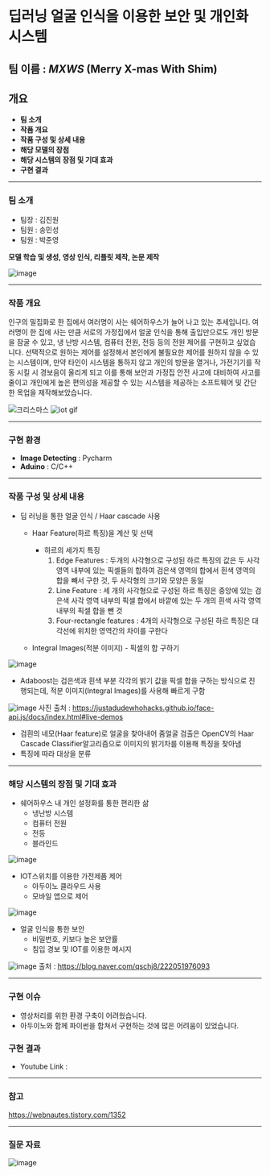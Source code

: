 # 딥러닝 얼굴 인식을 이용한 보안 및 개인화 시스템


## 팀 이름 : ***MXWS*** (Merry X-mas With Shim)


## 개요
- **팀 소개**
- **작품 개요**
- **작품 구성 및 상세 내용**
- **해당 모델의 장점**
- **해당 시스템의 장점 및 기대 효과**
- **구현 결과**

---

### 팀 소개

- 팀장 : 김진원 
- 팀원 : 송민성
- 팀원 : 박준영

**모델 학습 및 생성, 영상 인식, 리플릿 제작, 논문 제작**

![image](https://user-images.githubusercontent.com/96164365/205486610-3e3a1484-7327-468b-b491-c7b3c744299b.png)


---

### 작품 개요

인구의 밀집화로 한 집에서 여러명이 사는 쉐어하우스가 늘어 나고 있는 추세입니다. 여러명이 한 집에 사는 만큼 서로의 가정집에서 얼굴 인식을 통해 출입만으로도 개인 방문을 잠굴 수 있고, 냉 난방 시스템, 컴퓨터 전원, 전등 등의 전원 제어를 구현하고 싶었습니다. 선택적으로 원하는 제어를 설정해서 본인에게 불필요한 제어를 원하지 않을 수 있는 시스템이며, 만약 타인이 시스템을 통하지 않고 개인의 방문을 열거나, 가전기기를 작동 시킬 시 경보음이 울리게 되고 이를 통해 보안과 가정집 안전 사고에 대비하여 사고를 줄이고 개인에게 높은 편의성을 제공할 수 있는 시스템을 제공하는 소프트웨어 및 간단한 목업을 제작해보았습니다.

![크리스마스](https://user-images.githubusercontent.com/96164365/205704901-009dbe58-184f-47bb-81b9-4740ea60b516.gif)
![iot gif](https://user-images.githubusercontent.com/96164365/205705228-c289e199-b266-4a00-abde-40483483c0e8.gif)


---

### 구현 환경
- **Image Detecting** : Pycharm
- **Aduino** : C/C++

---

### 작품 구성 및 상세 내용

- 딥 러닝을 통한 얼굴 인식 / Haar cascade 사용

  - Haar Feature(하르 특징)을 계산 및 선택
    - 하르의 세가지 특징
      1. Edge Features : 두개의 사각형으로 구성된 하르 특징의 값은 두 사각 영역 내부에 있는 픽셀들의 합하여 검은색 영역의 합에서 흰색 영역의 합을 빼서 구한 것, 두 사각형의 크기와 모양은 동일
      2. Line Feature : 세 개의 사각형으로 구성된 하르 특징은 중앙에 있는 검은색 사각 영역 내부의 픽셀 합에서 바깥에 있는 두 개의 흰색 사각 영역 내부의 픽셀 합을 뺀 것
      3. Four-rectangle features : 4개의 사각형으로 구성된 하르 특징은 대각선에 위치한 영역간의 차이를 구한다

  - Integral Images(적분 이미지) - 픽셀의 합 구하기

![image](https://user-images.githubusercontent.com/96164365/205641458-0e982f2b-6267-473a-b9d7-aca5b9e0a71f.png)


  - Adaboost는 검은색과 흰색 부분 각각의 밝기 값을 픽셀 합을 구하는 방식으로 진행되는데, 적분 이미지(Integral Images)를 사용해 빠르게 구함

![image](https://user-images.githubusercontent.com/96164365/205486237-5297f0b5-810d-4cb7-b528-be725b48b97d.png)
사진 출처 : https://justadudewhohacks.github.io/face-api.js/docs/index.html#live-demos
 
 
 - 검흰의 네모(Haar feature)로 얼굴을 찾아내어 줌얼굴 검출은 OpenCV의 Haar Cascade Classifier알고리즘으로 이미지의 밝기차를 이용해 특징을 찾아냄
  - 특징에 따라 대상을 분류



---


### 해당 시스템의 장점 및 기대 효과
- 쉐어하우스 내 개인 설정화를 통한 편리한 삶
  - 냉난방 시스템
  - 컴퓨터 전원
  - 전등
  - 블라인드



![image](https://user-images.githubusercontent.com/96164365/205485907-0b117447-1e67-42c7-ba05-1b017ddef05f.png)



- IOT스위치를 이용한 가전제품 제어
  - 아두이노 클라우드 사용
  - 모바일 앱으로 제어

![image](https://user-images.githubusercontent.com/96164365/205488774-e0a3da41-47e9-4f8c-a6a1-013fe5c7d278.png)



- 얼굴 인식을 통한 보안
  - 비밀번호, 키보다 높은 보안률
  - 침입 경보 및 IOT를 이용한 메시지



![image](https://user-images.githubusercontent.com/96164365/205486868-0c825aee-d878-4a5b-907b-8b972d8c791e.png)
출처 : https://blog.naver.com/qschj8/222051976093

---
### 구현 이슈
  - 영상처리를 위한 환경 구축이 어려웠습니다.
  - 아두이노와 함께 파이썬을 합쳐서 구현하는 것에 많은 어려움이 있었습니다.

### 구현 결과

- Youtube Link : 


---

### 참고
https://webnautes.tistory.com/1352


---

### 질문 자료

![image](https://user-images.githubusercontent.com/96164365/205696551-94b3a963-bd52-4042-a8d1-8ca1169caba7.png)







